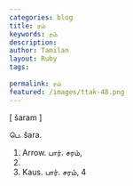 ```yaml
---
categories: blog
title: ரம்
keywords: ரம்
description: 
author: Tamilan
layout: Ruby
tags: 
 
permalink: ரம்
featured: /images/ttak-48.png
---
```

  
[ šaram ]  
  
பெ. šara.   
1. Arrow. பார். சரம்,   
1.   
2. Kaus. பார். சரம், 4